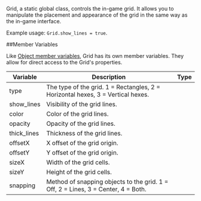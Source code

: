 Grid, a static global class, controls the in-game grid. It allows you to manipulate the placement and appearance of the grid in the same way as the in-game interface.

Example usage: `Grid.show_lines = true`.

##Member Variables

Like [Object member variables](object.md#member-variables), Grid has its own member variables. They allow for direct access to the Grid's properties.

Variable | Description | Type
-- | -- | :--
<a class="anchor" id="type"></a>type | The type of the grid. 1 = Rectangles, 2 = Horizontal hexes, 3 = Vertical hexes.  | [<span class="tag int"></span>](types.md)
<a class="anchor" id="show_lines"></a>show_lines | Visibility of the grid lines. | [<span class="tag boo"></span>](types.md)
<a class="anchor" id="color"></a>color | Color of the grid lines. | [<span class="tag col"></span>](types.md)
<a class="anchor" id="opacity"></a>opacity | Opacity of the grid lines. | [<span class="tag flo"></span>](types.md)
<a class="anchor" id="thick_lines"></a>thick_lines | Thickness of the grid lines. | [<span class="tag boo"></span>](types.md)
<a class="anchor" id="offsetx"></a>offsetX | X offset of the grid origin. | [<span class="tag flo"></span>](types.md)
<a class="anchor" id="offsety"></a>offsetY | Y offset of the grid origin. | [<span class="tag flo"></span>](types.md)
<a class="anchor" id="sizex"></a>sizeX | Width of the grid cells. | [<span class="tag flo"></span>](types.md)
<a class="anchor" id="sizey"></a>sizeY | Height of the grid cells. | [<span class="tag flo"></span>](types.md)
<a class="anchor" id="snapping"></a>snapping | Method of snapping objects to the grid. 1 = Off, 2 = Lines, 3 = Center, 4 = Both. | [<span class="tag int"></span>](types.md)
